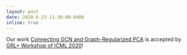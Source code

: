 ```yaml
---
layout: post
date: 2020-6-23 11:30:00-0400
inline: true
---
```


Our work [Connecting GCN and Graph-Regularized PCA](https://arxiv.org/abs/2006.12294) is accepted by [GRL+ Workshop of ICML 2020](https://grlplus.github.io/)! 